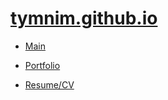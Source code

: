 # [tymnim.github.io](https://tymnim.github.io/ "Visit tymnim.github.io/")

* [Main](https://tymnim.github.io/ "Visit main page")

* [Portfolio](https://tymnim.github.io/portfolio "Visit portfolio page")

* [Resume/CV](https://tymnim.github.io/resume.pdf "Take a look at the resume")
